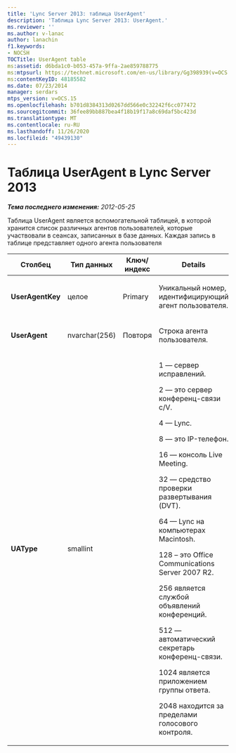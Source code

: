 ```yaml
---
title: 'Lync Server 2013: таблица UserAgent'
description: 'Таблица Lync Server 2013: UserAgent.'
ms.reviewer: ''
ms.author: v-lanac
author: lanachin
f1.keywords:
- NOCSH
TOCTitle: UserAgent table
ms:assetid: d6bda1c0-b053-457a-9ffa-2ae859788775
ms:mtpsurl: https://technet.microsoft.com/en-us/library/Gg398939(v=OCS.15)
ms:contentKeyID: 48185582
ms.date: 07/23/2014
manager: serdars
mtps_version: v=OCS.15
ms.openlocfilehash: b701d8384313d0267dd566e0c32242f6cc077472
ms.sourcegitcommit: 36fee89bb887bea4f18b19f17a8c69daf5bc423d
ms.translationtype: MT
ms.contentlocale: ru-RU
ms.lasthandoff: 11/26/2020
ms.locfileid: "49439130"
---
```

# <a name="useragent-table-in-lync-server-2013"></a>Таблица UserAgent в Lync Server 2013

<div data-xmlns="http://www.w3.org/1999/xhtml">

<div class="topic" data-xmlns="http://www.w3.org/1999/xhtml" data-msxsl="urn:schemas-microsoft-com:xslt" data-cs="https://msdn.microsoft.com/">

<div data-asp="https://msdn2.microsoft.com/asp">



</div>

<div id="mainSection">

<div id="mainBody">

<span> </span>

_**Тема последнего изменения:** 2012-05-25_

Таблица UserAgent является вспомогательной таблицей, в которой хранится список различных агентов пользователей, которые участвовали в сеансах, записанных в базе данных. Каждая запись в таблице представляет одного агента пользователя


<table>
<colgroup>
<col style="width: 25%" />
<col style="width: 25%" />
<col style="width: 25%" />
<col style="width: 25%" />
</colgroup>
<thead>
<tr class="header">
<th><strong>Столбец</strong></th>
<th><strong>Тип данных</strong></th>
<th><strong>Ключ/индекс</strong></th>
<th><strong>Details</strong></th>
</tr>
</thead>
<tbody>
<tr class="odd">
<td><p><strong>UserAgentKey</strong></p></td>
<td><p>целое</p></td>
<td><p>Primary</p></td>
<td><p>Уникальный номер, идентифицирующий агент пользователя.</p></td>
</tr>
<tr class="even">
<td><p><strong>UserAgent</strong></p></td>
<td><p>nvarchar(256)</p></td>
<td><p>Повторя</p></td>
<td><p>Строка агента пользователя.</p></td>
</tr>
<tr class="odd">
<td><p><strong>UAType</strong></p></td>
<td><p>smallint</p></td>
<td><p> </p></td>
<td><p>1 — сервер исправлений.</p>
<p>2 — это сервер конференц-связи с/V.</p>
<p>4 — Lync.</p>
<p>8 — это IP-телефон.</p>
<p>16 — консоль Live Meeting.</p>
<p>32 — средство проверки развертывания (DVT).</p>
<p>64 — Lync на компьютерах Macintosh.</p>
<p>128 – это Office Communications Server 2007 R2.</p>
<p>256 является службой объявлений конференций.</p>
<p>512 — автоматический секретарь конференц-связи.</p>
<p>1024 является приложением группы ответа.</p>
<p>2048 находится за пределами голосового контроля.</p></td>
</tr>
</tbody>
</table>


</div>

<span> </span>

</div>

</div>

</div>


